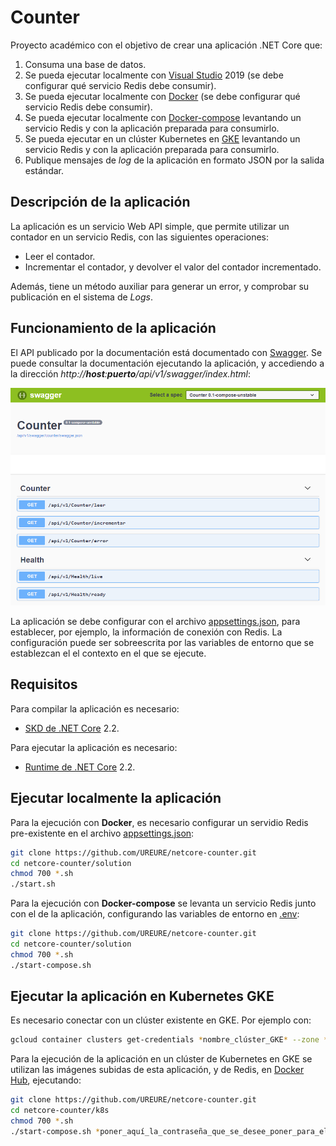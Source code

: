 # Counter

Proyecto académico con el objetivo de crear una aplicación .NET Core que:
1. Consuma una base de datos.
2. Se pueda ejecutar localmente con [Visual Studio](https://visualstudio.microsoft.com/es/vs/) 2019 (se debe configurar qué servicio Redis debe consumir).
3. Se pueda ejecutar localmente con [Docker](https://www.docker.com/) (se debe configurar qué servicio Redis debe consumir).
4. Se pueda ejecutar localmente con [Docker-compose](https://docs.docker.com/compose/) levantando un servicio Redis y con la aplicación preparada para consumirlo.
4. Se pueda ejecutar en un clúster Kubernetes en [GKE](https://cloud.google.com/kubernetes-engine/?hl=es) levantando un servicio Redis y con la aplicación preparada para consumirlo.
6. Publique mensajes de *log* de la aplicación en formato JSON por la salida estándar.

## Descripción de la aplicación

La aplicación es un servicio Web API simple, que permite utilizar un contador en un servicio Redis, con las siguientes operaciones:
* Leer el contador.
* Incrementar el contador, y devolver el valor del contador incrementado.

Además, tiene un método auxiliar para generar un error, y comprobar su publicación en el sistema de *Logs*.

## Funcionamiento de la aplicación

El API publicado por la documentación está documentado con [Swagger](https://swagger.io/). Se puede consultar la documentación ejecutando la aplicación, y accediendo a la dirección *http://**host**:**puerto**/api/v1/swagger/index.html*:

![Swagger](./img/swagger.png)

La aplicación se debe configurar con el archivo [appsettings.json](./solution/src/Counter.Web/appsettings.json), para establecer, por ejemplo, la información de conexión con Redis. La configuración puede ser sobreescrita por las variables de entorno que se establezcan el el contexto en el que se ejecute.

## Requisitos

Para compilar la aplicación es necesario:
* [SKD de .NET Core](https://dotnet.microsoft.com/download) 2.2.

Para ejecutar la aplicación es necesario:
* [Runtime de .NET Core](https://dotnet.microsoft.com/download/dotnet-core/2.2) 2.2.

## Ejecutar localmente la aplicación

Para la ejecución con **Docker**, es necesario configurar un servidio Redis pre-existente en el archivo [appsettings.json](./solution/src/Counter.Web/appsettings.json):

```bash
git clone https://github.com/UREURE/netcore-counter.git
cd netcore-counter/solution
chmod 700 *.sh
./start.sh
```

Para la ejecución con **Docker-compose** se levanta un servicio Redis junto con el de la aplicación, configurando las variables de entorno en [.env](./solution/.env):

```bash
git clone https://github.com/UREURE/netcore-counter.git
cd netcore-counter/solution
chmod 700 *.sh
./start-compose.sh
```

## Ejecutar la aplicación en Kubernetes GKE

Es necesario conectar con un clúster existente en GKE. Por ejemplo con:

```bash
gcloud container clusters get-credentials *nombre_clúster_GKE* --zone *zona_clúster_GKE* --project *nombre_proyecto_GCP*
```

Para la ejecución de la aplicación en un clúster de Kubernetes en GKE se utilizan las imágenes subidas de esta aplicación, y de Redis, en [Docker Hub](https://cloud.docker.com/repository/registry-1.docker.io/ureure/netcore-counter), ejecutando:

```bash
git clone https://github.com/UREURE/netcore-counter.git
cd netcore-counter/k8s
chmod 700 *.sh
./start-compose.sh *poner_aquí_la_contraseña_que_se_desee_poner_para_el_servicio_Redis*
```

